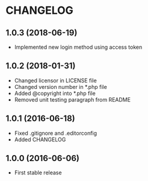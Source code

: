 # CHANGELOG

## 1.0.3 (2018-06-19)

- Implemented new login method using access token

## 1.0.2 (2018-01-31)

- Changed licensor in LICENSE file
- Changed version number in *.php file
- Added @copyright into *.php file
- Removed unit testing paragraph from README

## 1.0.1 (2016-06-18)

- Fixed .gitignore and .editorconfig
- Added CHANGELOG

## 1.0.0 (2016-06-06)

- First stable release

